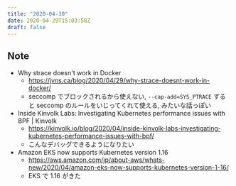 ```yaml
---
title: "2020-04-30"
date: 2020-04-29T15:03:58Z
draft: false
---
```


## Note

* Why strace doesn't work in Docker
  * https://jvns.ca/blog/2020/04/29/why-strace-doesnt-work-in-docker/
  * seccomp でブロックされるから使えない, `--cap-add=SYS_PTRACE` すると seccomp のルールをいじってくれて使える, みたいな話っぽい
* Inside Kinvolk Labs: Investigating Kubernetes performance issues with BPF | Kinvolk
  * https://kinvolk.io/blog/2020/04/inside-kinvolk-labs-investigating-kubernetes-performance-issues-with-bpf/
  * こんなデバッグできるようになりたい
* Amazon EKS now supports Kubernetes version 1.16
  * https://aws.amazon.com/jp/about-aws/whats-new/2020/04/amazon-eks-now-supports-kubernetes-version-1-16/
  * EKS で 1.16 がきた
